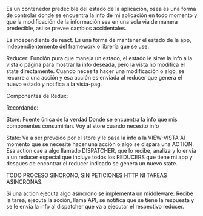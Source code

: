 Es un contenedor predecible del estado de la aplicación, osea es una
forma de controlar donde se encuentra la info de mi aplicación en todo
momento y que la modificación de la información sea en una sola via de
manera predecible, asi se prevee cambios accidentales.

Es independiente de react. Es una forma de mantener el estado de la app,
independientemente del framework o librería que se use.

Reducer: Función pura que maneja un estado, el estado le sirve la info a
la vista o página para mostrar la info deseada, pero la vista no
modifica el state directamente. Cuando necesita hacer una modificación o
algo, se recurre a una acción y esa acción es enviada al reducer que
genera el nuevo estado y notifica a la vista-pag.

Componentes de Redux:

Recordando:

Store: Fuente única de la verdad Donde se encuentra la info que mis
componentes consumirían. Voy al store cuando necesito info

State: Va a ser proveido por el store y le pasa la info a la VIEW-VISTA
Al momento que se necesite hacer una acción o algo se dispara una
ACTION. Esa action cae a algo llamado DISPATCHER, que lo recibe, analiza
y lo envía a un reducer especial que incluye todos los REDUCERS que
tiene mi app y despues de encontrar el reducer indicado se genera un
nuevo state.

TODO PROCESO SINCRONO, SIN PETICIONES HTTP NI TAREAS ASINCRONAS.

Si una action ejecuta algo asíncrono se implementa un middleware: Recibe
la tarea, ejecuta la acción, llama API, se notifica que se tiene la
respuesta y se le envía la info al dispatcher que va a ejecutar el
respectivo reducer.
